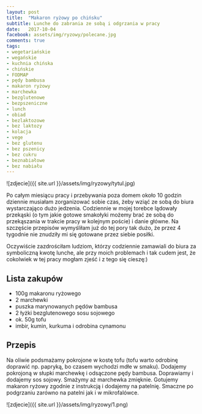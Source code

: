 ```yaml
---
layout: post
title:  "Makaron ryżowy po chińsku"
subtitle: Lunche do zabrania ze sobą i odgrzania w pracy
date:   2017-10-04
facebook: assets/img/ryzowy/polecane.jpg
comments: true
tags:
- wegetariańskie
- wegańskie
- kuchnia chińska
- chińskie
- FODMAP
- pędy bambusa
- makaron ryżowy
- marchewka
- bezglutenowe
- bezpszeniczne
- lunch
- obiad
- bezlaktozowe
- bez laktozy
- kolacja
- vege
- bez glutenu
- bez pszenicy
- bez cukru
- beznabiałowe
- bez nabiału
---
```


![zdjecie]({{ site.url }}/assets/img/ryzowy/tytul.jpg)

Po całym miesiącu pracy i przebywania poza domem około 10 godzin dziennie musiałam zorganizować sobie czas, żeby wziąć ze sobą do biura wystarczająco dużo jedzenia. Codziennie w mojej torebce lądowały przekąski (o tym jakie gotowe smakołyki możemy brać ze sobą do przekąszania w trakcie pracy w kolejnym poście) i danie główne. Na szczęście przepisów wymyśliłam już do tej pory tak dużo, że przez 4 tygodnie nie znudziły mi się gotowane przez siebie posiłki.

Oczywiście zazdrościłam ludziom, którzy codziennie zamawiali do biura za symboliczną kwotę lunche, ale przy moich problemach i tak cudem jest, że cokolwiek w tej pracy mogłam zjeść i z tego się cieszę:) 

## Lista zakupów

* 100g makaronu ryżowego 
* 2 marchewki
* puszka marynowanych pędów bambusa
* 2 łyżki bezglutenowego sosu sojowego
* ok. 50g tofu
* imbir, kumin, kurkuma i odrobina cynamonu

## Przepis

Na oliwie podsmażamy pokrojone w kostę tofu (tofu warto odrobinę doprawić np. papryką, bo czasem wychodzi mdłe w smaku). Dodajemy pokrojoną w słupki marchewkę i odsączone pędy bambusa. Doprawiamy i dodajemy sos sojowy. Smażymy aż marchewka zmięknie. Gotujemy makaron ryżowy zgodnie z instrukcją i dodajemy na patelnię. Smaczne po podgrzaniu zarówno na patelni jak i w mikrofalówce.

![zdjecie]({{ site.url }}/assets/img/ryzowy/1.png)
